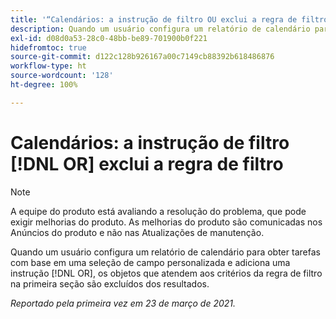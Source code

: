 ```yaml
---
title: '“Calendários: a instrução de filtro OU exclui a regra de filtro”'
description: Quando um usuário configura um relatório de calendário para obter tarefas com base em uma seleção de campo personalizada e adiciona uma instrução OU, os objetos que atendem aos critérios da regra de filtro na primeira seção são excluídos dos resultados.
exl-id: d08d0a53-28c0-48bb-be89-701900b0f221
hidefromtoc: true
source-git-commit: d122c128b926167a00c7149cb88392b618486876
workflow-type: ht
source-wordcount: '128'
ht-degree: 100%

---
```


# Calendários: a instrução de filtro [!DNL OR] exclui a regra de filtro

>[!NOTE]
>
>A equipe do produto está avaliando a resolução do problema, que pode exigir melhorias do produto. As melhorias do produto são comunicadas nos Anúncios do produto e não nas Atualizações de manutenção.

Quando um usuário configura um relatório de calendário para obter tarefas com base em uma seleção de campo personalizada e adiciona uma instrução [!DNL OR], os objetos que atendem aos critérios da regra de filtro na primeira seção são excluídos dos resultados.

_Reportado pela primeira vez em 23 de março de 2021._
